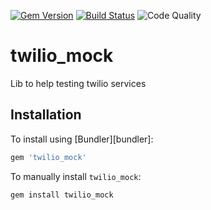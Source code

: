 [![Gem Version](https://badge.fury.io/rb/twilio_mock.svg)](https://badge.fury.io/rb/twilio_mock)
[![Build Status](https://travis-ci.org/MaicolBen/twilio_mock.svg?branch=master)](https://travis-ci.org/MaicolBen/twilio_mock)
![Code Quality](http://img.shields.io/codeclimate/github/MaicolBen/twilio_mock.svg)

# twilio_mock

Lib to help testing twilio services

## Installation

To install using [Bundler][bundler]:

```ruby
gem 'twilio_mock'
```

To manually install `twilio_mock`:

```bash
gem install twilio_mock
```
